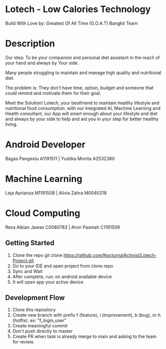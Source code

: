 # Lotech - Low Calories Technology
Build With Love by: Greatest Of All Time (G.O.A.T) Bangkit Team

# Description
Our idea:
To be your companion and personal diet assistant in the reach of your hand and always by Your side.

Many people struggling to maintain and manage high quality and nutritional diet.

The problem is:
They don't have time, option, budget and someone that could remind and motivate them for their goal.

Meet the Solution!
Lotech, your bestfriend to maintain healthy lifestyle and nutritional food consumption. with our integrated AI, Machine Learning and Health consultant, our App will smart enough about your lifestyle and diet and always by your side to help and aid you in your step for better healthy living.

# Android Developer

Bagas Pangestu A1191511 |
Yustika Monita A2532380

# Machine Learning

Leja Aprianza M1191508 |
Alivia Zahra M0040218

# Cloud Computing

Reza Albian Jawas C0080783 |
Alvin Pasmah C1191509

## Getting Started

1. Clone the repo git clone https://github.com/NocturnalActivist/Lotech-Project.git
2. Go to your IDE and open project from clone repo
3. Sync and Wait
4. After complete, run: on android available device
6. It will open app your active device

## Development Flow

1. Clone this repository
2. Create new branch with prefix f (feature), i (improvement), b (bug), or h (hotfix). ex: "f_login_user"
3. Create meaningful commit
4. Don't push directly to master
5. Create PR when task is already merge to main and asking to the team for review.

